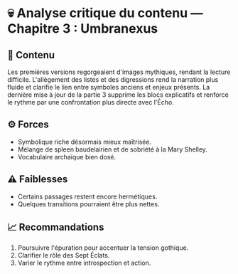 # 💀 Analyse critique du contenu — Chapitre 3 : Umbranexus

## 🧠 Contenu
Les premières versions regorgeaient d'images mythiques, rendant la lecture difficile. L'allègement des listes et des digressions rend la narration plus fluide et clarifie le lien entre symboles anciens et enjeux présents.
La dernière mise à jour de la partie 3 supprime les blocs explicatifs et renforce le rythme par une confrontation plus directe avec l'Écho.

## ⚙️ Forces
- Symbolique riche désormais mieux maîtrisée.
- Mélange de spleen baudelairien et de sobriété à la Mary Shelley.
- Vocabulaire archaïque bien dosé.

## ⚠️ Faiblesses
- Certains passages restent encore hermétiques.
- Quelques transitions pourraient être plus nettes.

## 📈 Recommandations
1. Poursuivre l'épuration pour accentuer la tension gothique.
2. Clarifier le rôle des Sept Éclats.
3. Varier le rythme entre introspection et action.
